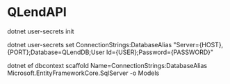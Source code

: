 # QLendAPI

dotnet user-secrets init

dotnet user-secrets set ConnectionStrings:DatabaseAlias "Server={HOST},{PORT};Database=QLendDB;User Id={USER};Password={PASSWORD}"

dotnet ef dbcontext scaffold Name=ConnectionStrings:DatabaseAlias Microsoft.EntityFrameworkCore.SqlServer -o Models
